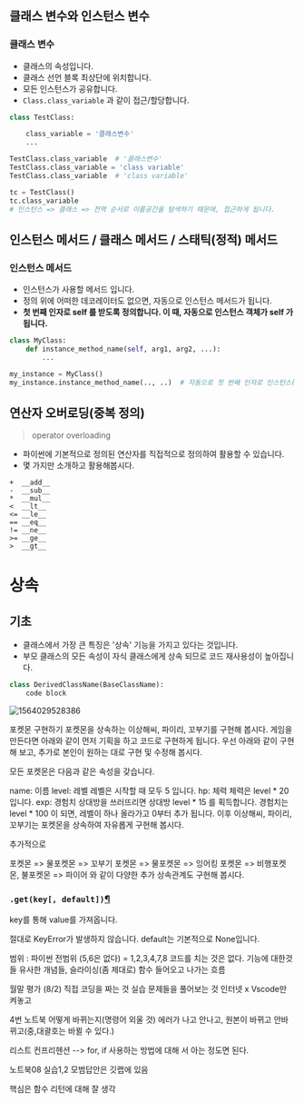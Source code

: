 ## 클래스 변수와 인스턴스 변수

### 클래스 변수
* 클래스의 속성입니다.
* 클래스 선언 블록 최상단에 위치합니다.
* 모든 인스턴스가 공유합니다.
* `Class.class_variable` 과 같이 접근/할당합니다.

```python
class TestClass:
    
    class_variable = '클래스변수'
    ...

TestClass.class_variable  # '클래스변수'
TestClass.class_variable = 'class variable'
TestClass.class_variable  # 'class variable'

tc = TestClass()
tc.class_variable  
# 인스턴스 => 클래스 => 전역 순서로 이름공간을 탐색하기 때문에, 접근하게 됩니다.
```



## 인스턴스 메서드 / 클래스 메서드 / 스태틱(정적) 메서드

### 인스턴스 메서드

- 인스턴스가 사용할 메서드 입니다.
- 정의 위에 어떠한 데코레이터도 없으면, 자동으로 인스턴스 메서드가 됩니다.
- **첫 번째 인자로 self 를 받도록 정의합니다. 이 때, 자동으로 인스턴스 객체가 self 가 됩니다.**

```python
class MyClass:
    def instance_method_name(self, arg1, arg2, ...):
        ...

my_instance = MyClass()
my_instance.instance_method_name(.., ..)  # 자동으로 첫 번째 인자로 인스턴스(my_instance)가 들어갑니다.
```

## 연산자 오버로딩(중복 정의)

> operator overloading

- 파이썬에 기본적으로 정의된 연산자를 직접적으로 정의하여 활용할 수 있습니다.
- 몇 가지만 소개하고 활용해봅시다.

```
+  __add__   
-  __sub__
*  __mul__
<  __lt__
<= __le__
== __eq__
!= __ne__
>= __ge__
>  __gt__
```





# 상속

## 기초

- 클래스에서 가장 큰 특징은 '상속' 기능을 가지고 있다는 것입니다.
- 부모 클래스의 모든 속성이 자식 클래스에게 상속 되므로 코드 재사용성이 높아집니다.

```python
class DerivedClassName(BaseClassName):
    code block
```

![1564029528386](C:\Users\student\AppData\Roaming\Typora\typora-user-images\1564029528386.png)





포켓몬 구현하기
포켓몬을 상속하는 이상해씨, 파이리, 꼬부기를 구현해 봅시다. 게임을 만든다면 아래와 같이 먼저 기획을 하고 코드로 구현하게 됩니다. 우선 아래와 같이 구현해 보고, 추가로 본인이 원하는 대로 구현 및 수정해 봅시다.

모든 포켓몬은 다음과 같은 속성을 갖습니다.

name: 이름
level: 레벨
레벨은 시작할 때 모두 5 입니다.
hp: 체력
체력은 level * 20 입니다.
exp: 경험치
상대방을 쓰러뜨리면 상대방 level * 15 를 획득합니다.
경험치는 level * 100 이 되면, 레벨이 하나 올라가고 0부터 추가 됩니다.
이후 이상해씨, 파이리, 꼬부기는 포켓몬을 상속하여 자유롭게 구현해 봅시다.

추가적으로

포켓몬 => 물포켓몬 => 꼬부기
포켓몬 => 물포켓몬 => 잉어킹
포켓몬 => 비행포켓몬, 불포켓몬 => 파이어
와 같이 다양한 추가 상속관계도 구현해 봅시다.

### `.get(key[, default])`[¶](http://localhost:8889/notebooks/04.data_structure.ipynb#.get(key[,-default]))





key를 통해 value를 가져옵니다.

절대로 KeyError가 발생하지 않습니다. default는 기본적으로 None입니다.

범위 : 파이썬 전범위 (5,6은 없다)
= 1,2,3,4,7,8
코드를 치는 것은 없다. 기능에 대한것들 유사한 개념들, 슬라이싱(좀 제대로) 
함수 들어오고 나가는 흐름

월말 평가 (8/2)
직접 코딩을 짜는 것
실습 문제들을 풀어보는 것
인터넷 x Vscode만 켜놓고

4번 노트북
어떻게 바뀌는지(명령어 외울 것)
에러가 나고 안나고, 원본이 바뀌고 안바뀌고(중,대괄호는 바뀔 수 있다.)

리스트 컨프리헨션 --> for, if 사용하는 방법에 대해 서 아는 정도면 된다.

노트북08 실습1,2 모범답안은 깃랩에 있음

핵심은 함수 리턴에 대해 잘 생각